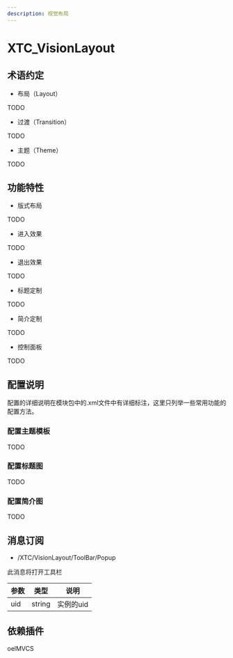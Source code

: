 ```yaml
---
description: 视觉布局
---
```


# XTC\_VisionLayout

## 术语约定

* 布局（Layout）

TODO

* 过渡（Transition）

TODO

* 主题（Theme）

TODO

## 功能特性

* 版式布局

TODO

* 进入效果

TODO

* 退出效果

TODO

* 标题定制

TODO

* 简介定制

TODO

* 控制面板

TODO



## 配置说明

配置的详细说明在模块包中的.xml文件中有详细标注，这里只列举一些常用功能的配置方法。

### 配置主题模板

TODO

### 配置标题图

TODO

### 配置简介图

TODO



## 消息订阅

* /XTC/VisionLayout/ToolBar/Popup

此消息将打开工具栏

| 参数  | 类型     | 说明     |
| --- | ------ | ------ |
| uid | string | 实例的uid |

## 依赖插件&#x20;

oelMVCS

